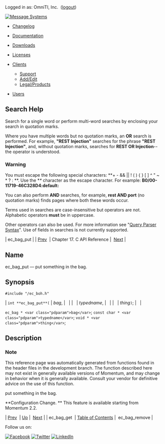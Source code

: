 Logged in as: OmniTI, Inc.  ([logout](https://support.messagesystems.com/logout.php))

[![Message Systems](https://support.messagesystems.com/images/ms-white205.png)](https://support.messagesystems.com/start.php) 

*   [Changelog](https://support.messagesystems.com/start.php?show=changelog)
*   [Documentation](https://support.messagesystems.com/docs/)
*   [Downloads](https://support.messagesystems.com/start.php)

*   [Licenses](https://support.messagesystems.com/license_summary.php)
*   <a href="">Clients</a>
    *   [Support](https://support.messagesystems.com/cs.php)
    *   [Add/Edit](https://support.messagesystems.com/edit_client.php)
    *   [Legal/Products](https://support.messagesystems.com/edit_products.php)
*   [Users](https://support.messagesystems.com/edit_customer.php)

## Search Help

Search for a single word or perform multi-word searches by enclosing your search in quotation marks.

Where you have multiple words but no quotation marks, an **OR** search is performed. For example, **"REST Injection"** searches for the phrase **"REST Injection"**, and, without quotation marks, searches for **REST OR Injection**--the operator is understood.

### Warning

You must escape the following special characters: **+ - && || ! ( ) { } [ ] ^ " ~ * ? : \**. Use the **\** character as the escape character. For example: **B0/00-11719-46C328D4\:default\:**

You can also perform **AND** searches, for example, **rest AND port** (no quotation marks) finds pages where both these words occur.

Terms used in searches are case-insensitive but operators are not. Alphabetic operators **must** be in uppercase.

Other operators can also be used. For more information see "[Query Parser Syntax](https://lucene.apache.org/core/old_versioned_docs/versions/3_0_0/queryparsersyntax.html)". Use of fields in searches is not currently supported.

| ec_bag_put |
| [Prev](extending.C.genref.ec_bag_get.php)  | Chapter 17. C API Reference |  [Next](extending.C.genref.ec_bag_remove.php) |

<a name="extending.C.genref.ec_bag_put"></a>
## Name

ec_bag_put — put something in the bag.

## Synopsis

`#include "/ec_boh.h"`

| `int **ec_bag_put**(` | <var class="pdparam">bag</var>, |   |
|   | <var class="pdparam">typedname</var>, |   |
|   | <var class="pdparam">thing</var>`)`; |   |

`ec_bag * <var class="pdparam">bag</var>`;
`const char * <var class="pdparam">typedname</var>`;
`void * <var class="pdparam">thing</var>`;<a name="idp18720512"></a>
## Description

### Note

This reference page was automatically generated from functions found in the header files in the development branch. The function described here may not exist in generally available versions of Momentum, and may change in behavior when it is generally available. Consult your vendor for definitive advice on the use of this function.

put something in the bag.

**Configuration Change. ** This feature is available starting from Momentum 2.2.

| [Prev](extending.C.genref.ec_bag_get.php)  | [Up](extending.C.ref.php) |  [Next](extending.C.genref.ec_bag_remove.php) |
| ec_bag_get  | [Table of Contents](index.php) |  ec_bag_remove |

Follow us on:

[![Facebook](https://support.messagesystems.com/images/icon-facebook.png)](http://www.facebook.com/messagesystems) [![Twitter](https://support.messagesystems.com/images/icon-twitter.png)](http://twitter.com/#!/MessageSystems) [![LinkedIn](https://support.messagesystems.com/images/icon-linkedin.png)](http://www.linkedin.com/company/message-systems)